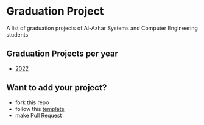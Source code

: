 # Graduation Project
A list of graduation projects of Al-Azhar Systems and Computer Engineering students


## Graduation Projects per year
- [2022](https://github.com/azhar-cse-students-wiki/graduation-projects/tree/main/2022)

## Want to add your project?
- fork this repo
- follow this [template](https://github.com/azhar-cse-students-wiki/graduation-projects/blob/main/graduation-project-template.md)
- make Pull Request
